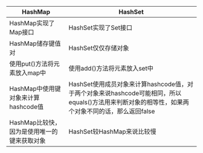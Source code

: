 | HashMap                                     | HashSet                                                                                                                                          |
| ------------------------------------------- | ------------------------------------------------------------------------------------------------------------------------------------------------ |
| HashMap实现了Map接口                        | HashSet实现了Set接口                                                                                                                             |
| HashMap储存键值对                           | HashSet仅仅存储对象                                                                                                                              |
| 使用put()方法将元素放入map中                | 使用add()方法将元素放入set中                                                                                                                     |
| HashMap中使用键对象来计算hashcode值         | HashSet使用成员对象来计算hashcode值，对于两个对象来说hashcode可能相同，所以equals()方法用来判断对象的相等性，如果两个对象不同的话，那么返回false |
| HashMap比较快，因为是使用唯一的键来获取对象 | HashSet较HashMap来说比较慢                                                                                                                       |
